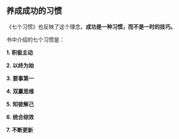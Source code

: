 ## 养成成功的习惯

《七个习惯》也反映了这个理念。**成功是一种习惯，而不是一时的技巧。**

书中介绍的七个习惯是：

**1. 积极主动**

**2. 以终为始**

**3. 要事第一**

**4. 双赢思维**

**5. 知彼解己**

**6. 统合综效**

**7. 不断更新**